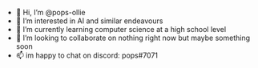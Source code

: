 - 👋 Hi, I’m @pops-ollie
- 👀 I’m interested in AI and similar endeavours
- 🌱 I’m currently learning computer science at a high school level
- 💞️ I’m looking to collaborate on nothing right now but maybe something soon
- 📫 im happy to chat on discord: pops#7071

<!---
pops-ollie/pops-ollie is a ✨ special ✨ repository because its `README.md` (this file) appears on your GitHub profile.
You can click the Preview link to take a look at your changes.
--->
